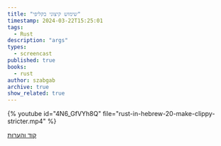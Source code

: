 ```yaml
---
title: "שימוש קיצוני בקליפי"
timestamp: 2024-03-22T15:25:01
tags:
  - Rust
description: "args"
types:
  - screencast
published: true
books:
  - rust
author: szabgab
archive: true
show_related: true
---
```





{% youtube id="4N6_GfVYh8Q" file="rust-in-hebrew-20-make-clippy-stricter.mp4" %}


[קוד והערות](https://github.com/szabgab/learning-rust-in-hebrew-2024-02-25)
